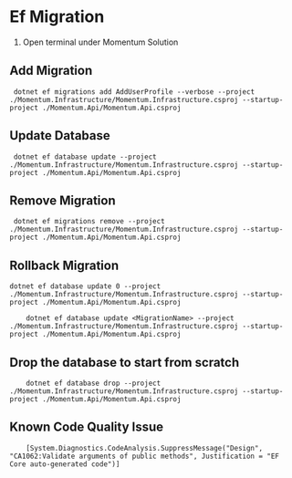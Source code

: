 # Ef Migration
1. Open terminal under Momentum Solution

## Add Migration

```
 dotnet ef migrations add AddUserProfile --verbose --project ./Momentum.Infrastructure/Momentum.Infrastructure.csproj --startup-project ./Momentum.Api/Momentum.Api.csproj
```

## Update Database

```
 dotnet ef database update --project ./Momentum.Infrastructure/Momentum.Infrastructure.csproj --startup-project ./Momentum.Api/Momentum.Api.csproj
```

## Remove Migration

```
 dotnet ef migrations remove --project ./Momentum.Infrastructure/Momentum.Infrastructure.csproj --startup-project ./Momentum.Api/Momentum.Api.csproj
```

## Rollback Migration
```
dotnet ef database update 0 --project ./Momentum.Infrastructure/Momentum.Infrastructure.csproj --startup-project ./Momentum.Api/Momentum.Api.csproj
```
```
    dotnet ef database update <MigrationName> --project ./Momentum.Infrastructure/Momentum.Infrastructure.csproj --startup-project ./Momentum.Api/Momentum.Api.csproj
```

## Drop the database to start from scratch
```
    dotnet ef database drop --project ./Momentum.Infrastructure/Momentum.Infrastructure.csproj --startup-project ./Momentum.Api/Momentum.Api.csproj
```

## Known Code Quality Issue
```
    [System.Diagnostics.CodeAnalysis.SuppressMessage("Design", "CA1062:Validate arguments of public methods", Justification = "EF Core auto-generated code")]
```